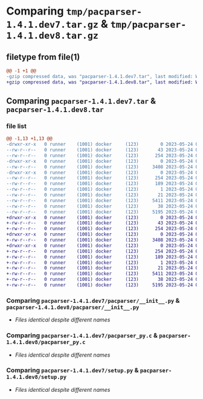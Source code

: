 # Comparing `tmp/pacparser-1.4.1.dev7.tar.gz` & `tmp/pacparser-1.4.1.dev8.tar.gz`

## filetype from file(1)

```diff
@@ -1 +1 @@
-gzip compressed data, was "pacparser-1.4.1.dev7.tar", last modified: Wed May 24 05:24:19 2023, max compression
+gzip compressed data, was "pacparser-1.4.1.dev8.tar", last modified: Wed May 24 05:30:08 2023, max compression
```

## Comparing `pacparser-1.4.1.dev7.tar` & `pacparser-1.4.1.dev8.tar`

### file list

```diff
@@ -1,13 +1,13 @@
-drwxr-xr-x   0 runner    (1001) docker     (123)        0 2023-05-24 05:24:19.905440 pacparser-1.4.1.dev7/
--rw-r--r--   0 runner    (1001) docker     (123)       43 2023-05-24 05:23:50.000000 pacparser-1.4.1.dev7/MANIFEST.in
--rw-r--r--   0 runner    (1001) docker     (123)      254 2023-05-24 05:24:19.905440 pacparser-1.4.1.dev7/PKG-INFO
-drwxr-xr-x   0 runner    (1001) docker     (123)        0 2023-05-24 05:24:19.905440 pacparser-1.4.1.dev7/pacparser/
--rw-r--r--   0 runner    (1001) docker     (123)     3408 2023-05-24 05:23:50.000000 pacparser-1.4.1.dev7/pacparser/__init__.py
-drwxr-xr-x   0 runner    (1001) docker     (123)        0 2023-05-24 05:24:19.905440 pacparser-1.4.1.dev7/pacparser.egg-info/
--rw-r--r--   0 runner    (1001) docker     (123)      254 2023-05-24 05:24:19.000000 pacparser-1.4.1.dev7/pacparser.egg-info/PKG-INFO
--rw-r--r--   0 runner    (1001) docker     (123)      189 2023-05-24 05:24:19.000000 pacparser-1.4.1.dev7/pacparser.egg-info/SOURCES.txt
--rw-r--r--   0 runner    (1001) docker     (123)        1 2023-05-24 05:24:19.000000 pacparser-1.4.1.dev7/pacparser.egg-info/dependency_links.txt
--rw-r--r--   0 runner    (1001) docker     (123)       21 2023-05-24 05:24:19.000000 pacparser-1.4.1.dev7/pacparser.egg-info/top_level.txt
--rw-r--r--   0 runner    (1001) docker     (123)     5411 2023-05-24 05:23:50.000000 pacparser-1.4.1.dev7/pacparser_py.c
--rw-r--r--   0 runner    (1001) docker     (123)       38 2023-05-24 05:24:19.905440 pacparser-1.4.1.dev7/setup.cfg
--rw-r--r--   0 runner    (1001) docker     (123)     5195 2023-05-24 05:23:50.000000 pacparser-1.4.1.dev7/setup.py
+drwxr-xr-x   0 runner    (1001) docker     (123)        0 2023-05-24 05:30:08.490475 pacparser-1.4.1.dev8/
+-rw-r--r--   0 runner    (1001) docker     (123)       43 2023-05-24 05:29:58.000000 pacparser-1.4.1.dev8/MANIFEST.in
+-rw-r--r--   0 runner    (1001) docker     (123)      254 2023-05-24 05:30:08.490475 pacparser-1.4.1.dev8/PKG-INFO
+drwxr-xr-x   0 runner    (1001) docker     (123)        0 2023-05-24 05:30:08.482475 pacparser-1.4.1.dev8/pacparser/
+-rw-r--r--   0 runner    (1001) docker     (123)     3408 2023-05-24 05:29:58.000000 pacparser-1.4.1.dev8/pacparser/__init__.py
+drwxr-xr-x   0 runner    (1001) docker     (123)        0 2023-05-24 05:30:08.490475 pacparser-1.4.1.dev8/pacparser.egg-info/
+-rw-r--r--   0 runner    (1001) docker     (123)      254 2023-05-24 05:30:08.000000 pacparser-1.4.1.dev8/pacparser.egg-info/PKG-INFO
+-rw-r--r--   0 runner    (1001) docker     (123)      189 2023-05-24 05:30:08.000000 pacparser-1.4.1.dev8/pacparser.egg-info/SOURCES.txt
+-rw-r--r--   0 runner    (1001) docker     (123)        1 2023-05-24 05:30:08.000000 pacparser-1.4.1.dev8/pacparser.egg-info/dependency_links.txt
+-rw-r--r--   0 runner    (1001) docker     (123)       21 2023-05-24 05:30:08.000000 pacparser-1.4.1.dev8/pacparser.egg-info/top_level.txt
+-rw-r--r--   0 runner    (1001) docker     (123)     5411 2023-05-24 05:29:58.000000 pacparser-1.4.1.dev8/pacparser_py.c
+-rw-r--r--   0 runner    (1001) docker     (123)       38 2023-05-24 05:30:08.490475 pacparser-1.4.1.dev8/setup.cfg
+-rw-r--r--   0 runner    (1001) docker     (123)     5195 2023-05-24 05:29:58.000000 pacparser-1.4.1.dev8/setup.py
```

### Comparing `pacparser-1.4.1.dev7/pacparser/__init__.py` & `pacparser-1.4.1.dev8/pacparser/__init__.py`

 * *Files identical despite different names*

### Comparing `pacparser-1.4.1.dev7/pacparser_py.c` & `pacparser-1.4.1.dev8/pacparser_py.c`

 * *Files identical despite different names*

### Comparing `pacparser-1.4.1.dev7/setup.py` & `pacparser-1.4.1.dev8/setup.py`

 * *Files identical despite different names*


